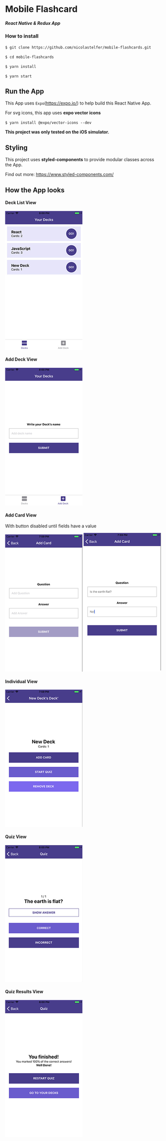 # Mobile Flashcard
##### React Native & Redux App

### How to install
`$ git clone https://github.com/nicolastelfer/mobile-flashcards.git`

`$ cd mobile-flashcards`

`$ yarn install`

`$ yarn start`

## Run the App

This App uses `Expo`(https://expo.io/) to help build this React Native App.

For svg icons, this app uses **expo vector icons**

`$ yarn install @expo/vector-icons --dev`

**This project was only tested on the iOS simulator.**

## Styling

This project uses **styled-components** to provide modular classes across the App. 

Find out more: https://www.styled-components.com/


## How the App looks
#### Deck List View
![](assets/images/decklist_view.jpg)

#### Add Deck View
![](assets/images/add-deck_view.jpg)

#### Add Card View
With button disabled until fields have a value 

![](assets/images/add_card.jpg)
![](assets/images/add_card-enabled.jpg)

#### Individual View
![](assets/images/new_deck.jpg)

#### Quiz View
![](assets/images/individual_view.jpg)

#### Quiz Results View
![](assets/images/results_view.jpg)
